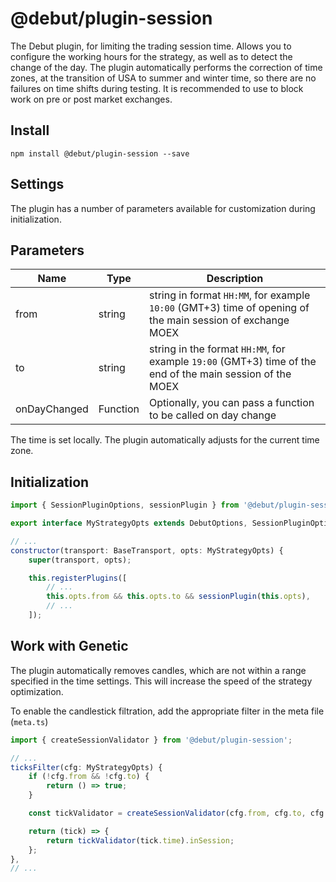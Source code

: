 # @debut/plugin-session
The Debut plugin, for limiting the trading session time. Allows you to configure the working hours for the strategy, as well as to detect the change of the day. The plugin automatically performs the correction of time zones, at the transition of USA to summer and winter time, so there are no failures on time shifts during testing. It is recommended to use to block work on pre or post market exchanges.

## Install

```
npm install @debut/plugin-session --save
```

## Settings
The plugin has a number of parameters available for customization during initialization.

## Parameters
| Name | Type | Description |
|-----------|----------|------------|
| from | string | string in format `HH:MM`, for example `10:00` (GMT+3) time of opening of the main session of exchange MOEX |
| to | string | string in the format `HH:MM`, for example `19:00` (GMT+3) time of the end of the main session of the MOEX |
| onDayChanged | Function | Optionally, you can pass a function to be called on day change |

The time is set locally. The plugin automatically adjusts for the current time zone.
## Initialization
```javascript
import { SessionPluginOptions, sessionPlugin } from '@debut/plugin-session';

export interface MyStrategyOpts extends DebutOptions, SessionPluginOptions;

// ...
constructor(transport: BaseTransport, opts: MyStrategyOpts) {
    super(transport, opts);

    this.registerPlugins([
        // ...
        this.opts.from && this.opts.to && sessionPlugin(this.opts),
        // ...
    ]);
```

## Work with Genetic
The plugin automatically removes candles, which are not within a range specified in the time settings. This will increase the speed of the strategy optimization.

To enable the candlestick filtration, add the appropriate filter in the meta file (`meta.ts`)

```javascript
import { createSessionValidator } from '@debut/plugin-session';

// ...
ticksFilter(cfg: MyStrategyOpts) {
    if (!cfg.from && !cfg.to) {
        return () => true;
    }

    const tickValidator = createSessionValidator(cfg.from, cfg.to, cfg.noTimeSwitching);

    return (tick) => {
        return tickValidator(tick.time).inSession;
    };
},
// ...

```
